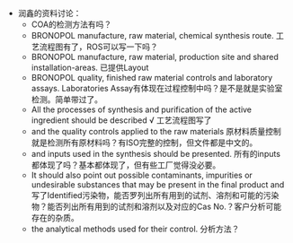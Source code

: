 - 润鑫的资料讨论：
	- COA的检测方法有吗？
	- BRONOPOL manufacture, raw material, chemical synthesis route. 工艺流程图有了，ROS可以写一下吗？
	- BRONOPOL manufacture, raw material, production site and shared installation-areas. 已提供Layout
	- BRONOPOL quality, finished raw material controls and laboratory assays. Laboratories Assay有体现在过程控制中吗？是不是就是实验室检测。简单带过了。
	- All the processes of synthesis and purification of the active ingredient should be described √ 工艺流程图写了
	- and the quality controls applied to the raw materials 原材料质量控制就是检测所有原材料吗？有ISO完整的控制，但文件都是中文的。
	- and inputs used in the synthesis should be presented. 所有的inputs都体现了吗？基本都体现了，但有些工厂觉得没必要。
	- It should also point out possible contaminants, impurities or undesirable substances that may be present in the final product and 写了Identified污染物，能否罗列出所有用到的试剂、溶剂和可能的污染物？能否列出所有用到的试剂和溶剂以及对应的Cas No.？客户分析可能存在的杂质。
	- the analytical methods used for their control. 分析方法？